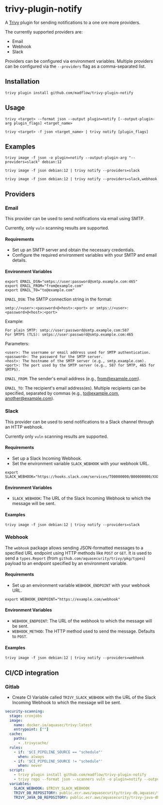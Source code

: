 # trivy-plugin-notify

A [Trivy](https://github.com/aquasecurity/trivy) plugin for sending notifications to a one ore more providers.

The currently supported providers are:

- Email
- Webhook
- Slack

Providers can be configured via environment variables.
Multiple providers can be configured via the `--providers` flag as a comma-separated list.

## Installation

```shell
trivy plugin install github.com/madflow/trivy-plugin-notify
```

## Usage

```shell
trivy <target> --format json --output plugin=notify [--output-plugin-arg plugin_flags] <target_name>
```

```shell
trivy <target> -f json <target_name> | trivy notify [plugin_flags]
```

## Examples

```shell
trivy image -f json -o plugin=notify --output-plugin-arg "--providers=slack" debian:12
```

```shell
trivy image -f json debian:12 | trivy notify --providers=slack
```

```shell
trivy image -f json debian:12 | trivy notify --providers=slack,webhook
```

## Providers

### Email

This provider can be used to send notifications via email using SMTP.

Currently, only `vuln` scanning results are supported.

#### Requirements

- Set up an SMTP server and obtain the necessary credentials.
- Configure the required environment variables with your SMTP and email details.

#### Environment Variables

```shell
export EMAIL_DSN="smtps://user:password@smtp.example.com:465"
export EMAIL_FROM="from@example.com"
export EMAIL_TO="to@example.com"
```

`EMAIL_DSN`: The SMTP connection string in the format:

```shell
smtp://<user>:<password>@<host>:<port> or smtps://<user>:<password>@<host>:<port>
```

Example:

    For plain SMTP: smtp://user:password@smtp.example.com:587
    For SMTPS (TLS): smtps://user:password@smtp.example.com:465

Parameters:

    <user>: The username or email address used for SMTP authentication.
    <password>: The password for the SMTP server.
    <host>: The hostname of the SMTP server (e.g., smtp.example.com).
    <port>: The port used by the SMTP server (e.g., 587 for SMTP, 465 for SMTPS).

`EMAIL_FROM`: The sender's email address (e.g., from@example.com).

`EMAIL_TO`: The recipient's email address(es). Multiple recipients can be specified, separated by commas (e.g., to@example.com, another@example.com).

### Slack

This provider can be used to send notifications to a Slack channel through an HTTP webhook.

Currently only `vuln` scanning results are supported.

#### Requirements

- Set up a Slack Incoming Webhook.
- Set the environment variable `SLACK_WEBHOOK` with your webhook URL.

```shell
export SLACK_WEBHOOK="https://hooks.slack.com/services/T00000000/B00000000/XXXXXXXXXXXXXXXXXXXXXXXX"
```

#### Environment Variables

- `SLACK_WEBHOOK`: The URL of the Slack Incoming Webhook to which the message will be sent.

#### Examples

```shell
trivy image -f json debian:12 | trivy notify --providers=slack
```

### Webhook

The `webhook` package allows sending JSON-formatted messages to a specified URL endpoint using HTTP methods like `POST` or `GET`. It is used to send a `types.Report` (from `github.com/aquasecurity/trivy/pkg/types`) payload to an endpoint specified by an environment variable.

#### Requirements

- Set up an environment variable `WEBHOOK_ENDPOINT` with your webhook URL.

```shell
export WEBHOOK_ENDPOINT="https://example.com/webhook"
```

#### Environment Variables

- `WEBHOOK_ENDPOINT`: The URL of the webhook to which the message will be sent.
- `WEBHOOK_METHOD`: The HTTP method used to send the message. Defaults to `POST`.

#### Examples

```shell
trivy image -f json debian:12 | trivy notify --providers=webhook
```

## CI/CD integration

### Gitlab

- Create CI Variable called `TRIVY_SLACK_WEBHOOK` with the URL of the Slack Incoming Webhook to which the message will be sent.

```yaml
security-scanning:
  stage: cronjobs
  image:
    name: docker.io/aquasec/trivy:latest
    entrypoint: [""]
  cache:
    paths:
      - .trivycache/
  rules:
    - if: '$CI_PIPELINE_SOURCE == "schedule"'
      when: always
    - if: '$CI_PIPELINE_SOURCE != "schedule"'
      when: never
  script:
    - trivy plugin install github.com/madflow/trivy-plugin-notify
    - trivy repo --format json --scanners vuln -o plugin=notify --output-plugin-arg "--providers=slack" --scanners secret .
  variables:
    SLACK_WEBHOOK: $TRIVY_SLACK_WEBHOOK
    TRIVY_DB_REPOSITORY: public.ecr.aws/aquasecurity/trivy-db,aquasec/trivy-db,ghcr.io/aquasecurity/trivy-db
    TRIVY_JAVA_DB_REPOSITORY: public.ecr.aws/aquasecurity/trivy-java-db,aquasec/trivy-java-db,ghcr.io/aquasecurity/trivy-java-db
```
